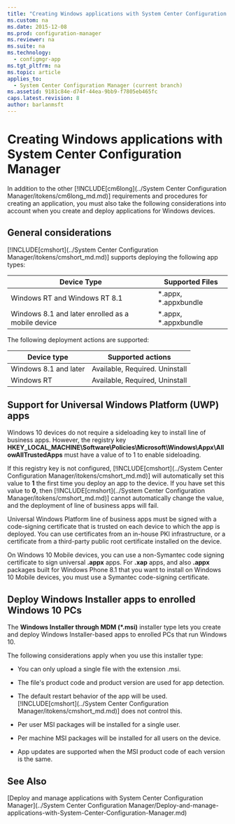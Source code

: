 ```yaml
---
title: "Creating Windows applications with System Center Configuration Manager"
ms.custom: na
ms.date: 2015-12-08
ms.prod: configuration-manager
ms.reviewer: na
ms.suite: na
ms.technology: 
  - configmgr-app
ms.tgt_pltfrm: na
ms.topic: article
applies_to: 
  - System Center Configuration Manager (current branch)
ms.assetid: 9181c84e-d74f-44ea-9bb9-f7805eb465fc
caps.latest.revision: 8
author: barlanmsft
---
```

# Creating Windows applications with System Center Configuration Manager
In addition to the other [!INCLUDE[cm6long](../System Center Configuration Manager/itokens/cm6long_md.md)] requirements and procedures for creating an application, you must also take the following considerations into account when you create and deploy applications for Windows devices.  
  
## General considerations  
 [!INCLUDE[cmshort](../System Center Configuration Manager/itokens/cmshort_md.md)] supports deploying the following app types:  
  
|Device Type|Supported Files|  
|-----------------|---------------------|  
|Windows RT and Windows RT 8.1|*.appx, \*.appxbundle|  
|Windows 8.1 and later enrolled as a mobile device|*.appx, \*.appxbundle|  
  
 The following deployment actions are supported:  
  
|Device type|Supported actions|  
|-----------------|-----------------------|  
|Windows 8.1 and later|Available, Required. Uninstall|  
|Windows RT|Available, Required, Uninstall|  
  
## Support for Universal Windows Platform (UWP) apps  
 Windows 10 devices do not require a sideloading key to install line of business apps. However, the registry key **HKEY_LOCAL_MACHINE\Software\Policies\Microsoft\Windows\Appx\AllowAllTrustedApps** must have a value of to 1 to enable sideloading.  
  
 If this registry key is not configured, [!INCLUDE[cmshort](../System Center Configuration Manager/itokens/cmshort_md.md)] will automatically set this value to **1** the first time you deploy an app to the device. If you have set this value to **0**, then [!INCLUDE[cmshort](../System Center Configuration Manager/itokens/cmshort_md.md)] cannot automatically change the value, and the deployment of line of business apps will fail.  
  
 Universal Windows Platform line of business apps must be signed with a code-signing certificate that is trusted on each device to which the app is deployed. You can use certificates from an in-house PKI infrastructure, or a certificate from a third-party public root certificate installed on the device.  
  
 On Windows 10 Mobile devices, you can use a non-Symantec code signing certificate to sign universal **.appx** apps. For **.xap** apps, and also **.appx** packages built for Windows Phone 8.1 that you want to install on Windows 10 Mobile devices, you must use a Symantec code-signing certificate.  
  
## Deploy Windows Installer apps to enrolled Windows 10 PCs  
 The **Windows Installer through MDM (\*.msi)** installer type lets you create and deploy Windows Installer-based apps to enrolled PCs that run Windows 10.  
  
 The following considerations apply when you use this installer type:  
  
-   You can only upload a single file with the extension .msi.  
  
-   The file's product code and product version are used for app detection.  
  
-   The default restart behavior of the app will be used. [!INCLUDE[cmshort](../System Center Configuration Manager/itokens/cmshort_md.md)] does not control this.  
  
-   Per user MSI packages will be installed for a single user.  
  
-   Per machine MSI packages will be installed for all users on the device.  
  
-   App updates are supported when the MSI product code of each version is the same.  
  
## See Also  
 [Deploy and manage applications with System Center Configuration Manager](../System Center Configuration Manager/Deploy-and-manage-applications-with-System-Center-Configuration-Manager.md)